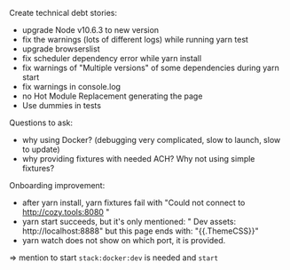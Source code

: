 Create technical debt stories:
- upgrade Node v10.6.3 to new version
- fix the warnings (lots of different logs) while running yarn test
- upgrade browserslist
- fix scheduler dependency error while yarn install
- fix warnings of "Multiple versions" of some dependencies during yarn start
- fix warnings in console.log
- no Hot Module Replacement generating the page
- Use dummies in tests

Questions to ask:
- why using Docker? (debugging very complicated, slow to launch, slow to update)
- why providing fixtures with needed ACH? Why not using simple fixtures?

Onboarding improvement:
- after yarn install, yarn fixtures fail with "Could not connect to http://cozy.tools:8080 "
- yarn start succeeds, but it's only mentioned: "  Dev assets:        http://localhost:8888" but this page ends with: "{{.ThemeCSS}}"
- yarn watch does not show on which port, it is provided.

=> mention to start `stack:docker:dev` is needed and `start`
